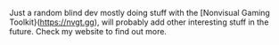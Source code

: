 Just a random blind dev mostly doing stuff with the [Nonvisual Gaming Toolkit}(https://nvgt.gg), will probably add other interesting stuff in the future. Check my website to find out more.
